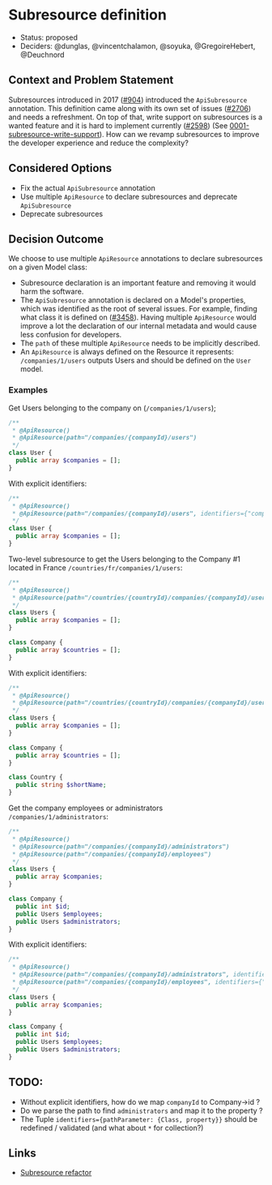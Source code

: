 # Subresource definition

* Status: proposed
* Deciders: @dunglas, @vincentchalamon, @soyuka, @GregoireHebert, @Deuchnord

## Context and Problem Statement

Subresources introduced in 2017 ([#904][pull/904]) introduced the `ApiSubresource` annotation. This definition came along with its own set of issues ([#2706][issue/2706]) and needs a refreshment. On top of that, write support on subresources is a wanted feature and it is hard to implement currently ([#2598][pull/2598]) (See [0001-subresource-write-support](./0001-subresource-write-support.md)). How can we revamp subresources to improve the developer experience and reduce the complexity?

## Considered Options

* Fix the actual `ApiSubresource` annotation
* Use multiple `ApiResource` to declare subresources and deprecate `ApiSubresource`
* Deprecate subresources

## Decision Outcome

We choose to use multiple `ApiResource` annotations to declare subresources on a given Model class: 

* Subresource declaration is an important feature and removing it would harm the software. 
* The `ApiSubresource` annotation is declared on a Model's properties, which was identified as the root of several issues. For example, finding what class it is defined on ([#3458][issue/3458]). Having multiple `ApiResource` would improve a lot the declaration of our internal metadata and would cause less confusion for developers. 
* The `path` of these multiple `ApiResource` needs to be implicitly described. 
* An `ApiResource` is always defined on the Resource it represents: `/companies/1/users` outputs Users and should be defined on the `User` model.

### Examples

Get Users belonging to the company on (`/companies/1/users`);

```php
/**
 * @ApiResource()
 * @ApiResource(path="/companies/{companyId}/users")
 */
class User {
  public array $companies = [];
}
```

With explicit identifiers:

```php
/**
 * @ApiResource()
 * @ApiResource(path="/companies/{companyId}/users", identifiers={"companyId": {Company::class, "id"}})
 */
class User {
  public array $companies = [];
}
```

Two-level subresource to get the Users belonging to the Company #1 located in France `/countries/fr/companies/1/users`: 

```php
/**
 * @ApiResource()
 * @ApiResource(path="/countries/{countryId}/companies/{companyId}/users")
 */
class Users {
  public array $companies = [];
}

class Company {
  public array $countries = [];
}
```

With explicit identifiers:

```php
/**
 * @ApiResource()
 * @ApiResource(path="/countries/{countryId}/companies/{companyId}/users", identifiers={"companyId": {Company::class, "id"}, "countryId": {Country::class, "shortName"}})
 */
class Users {
  public array $companies = [];
}

class Company {
  public array $countries = [];
}

class Country {
  public string $shortName;
}
```

Get the company employees or administrators `/companies/1/administrators`:

```php
/**
 * @ApiResource()
 * @ApiResource(path="/companies/{companyId}/administrators")
 * @ApiResource(path="/companies/{companyId}/employees")
 */
class Users {
  public array $companies;
}

class Company {
  public int $id;
  public Users $employees;
  public Users $administrators;
}
```

With explicit identifiers:

```php
/**
 * @ApiResource()
 * @ApiResource(path="/companies/{companyId}/administrators", identifiers={"companyId": {Company::class, "id"}, "*": {Company::class, "administrators"}})
 * @ApiResource(path="/companies/{companyId}/employees", identifiers={"companyId": {Company::class, "id"}, "*": {Company::class, "employees"}})
 */
class Users {
  public array $companies;
}

class Company {
  public int $id;
  public Users $employees;
  public Users $administrators;
}
```

## TODO:

* Without explicit identifiers, how do we map `companyId` to Company->id ?
* Do we parse the path to find `administrators` and map it to the property ?
* The Tuple `identifiers={pathParameter: {Class, property}}` should be redefined / validated (and what about `*` for collection?)

## Links

* [Subresource refactor][pull/3689]


[pull/904]: https://github.com/api-platform/core/pull/904  "Subresource feature"
[issue/2706]: https://github.com/api-platform/core/issues/2706 "Subresource RFC"
[pull/2598]: https://github.com/api-platform/core/pull/2598 "Subresource write support"
[issue/3458]: https://github.com/api-platform/core/pull/3458 "Subresource poor DX"
[pull/3689]: https://github.com/api-platform/core/pull/3689 "Revamp subresource"
